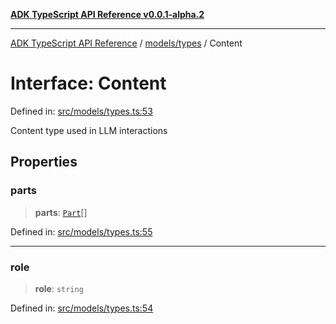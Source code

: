 [**ADK TypeScript API Reference v0.0.1-alpha.2**](../../../README.md)

***

[ADK TypeScript API Reference](../../../modules.md) / [models/types](../README.md) / Content

# Interface: Content

Defined in: [src/models/types.ts:53](https://github.com/njraladdin/adk-typescript/blob/main/src/models/types.ts#L53)

Content type used in LLM interactions

## Properties

### parts

> **parts**: [`Part`](Part.md)[]

Defined in: [src/models/types.ts:55](https://github.com/njraladdin/adk-typescript/blob/main/src/models/types.ts#L55)

***

### role

> **role**: `string`

Defined in: [src/models/types.ts:54](https://github.com/njraladdin/adk-typescript/blob/main/src/models/types.ts#L54)
